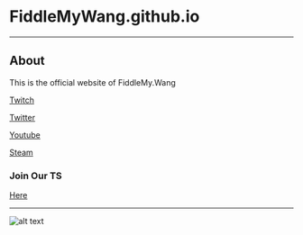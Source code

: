 #  FiddleMyWang.github.io
---

## About
This is the official website of FiddleMy.Wang

[Twitch](https://www.twitch.tv/fiddlemywang)

[Twitter](https://twitter.com/FiddleMyWang)

[Youtube](https://www.youtube.com/channel/UCHvzrKr9m76ATwPbPil8rZQ)

[Steam](http://steamcommunity.com/groups/FiddleMyWang)

### Join Our TS
[Here](ts3server://ts.fiddlemy.wang)

---

![alt text][logo]

[logo]: http://i.imgur.com/tdNkRTH.jpg

